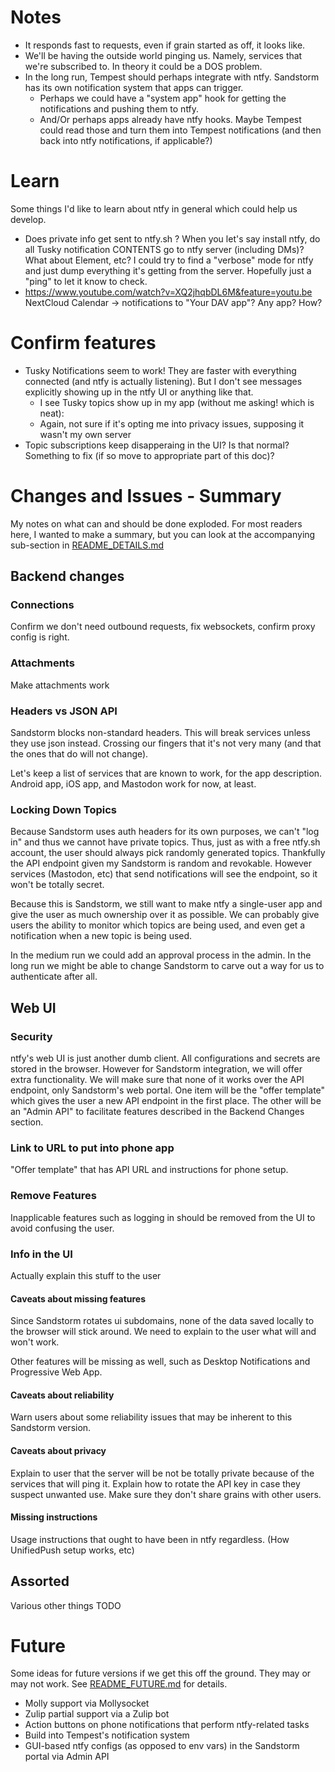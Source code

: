 
# Notes

* It responds fast to requests, even if grain started as off, it looks like.
* We'll be having the outside world pinging us. Namely, services that we're subscribed to. In theory it could be a DOS problem.
* In the long run, Tempest should perhaps integrate with ntfy. Sandstorm has its own notification system that apps can trigger.
	* Perhaps we could have a "system app" hook for getting the notifications and pushing them to ntfy.
	* And/Or perhaps apps already have ntfy hooks. Maybe Tempest could read those and turn them into Tempest notifications (and then back into ntfy notifications, if applicable?)

# Learn

Some things I'd like to learn about ntfy in general which could help us develop.

* Does private info get sent to ntfy.sh ? When you let's say install ntfy, do all Tusky notification CONTENTS go to ntfy server (including DMs)? What about Element, etc? I could try to find a "verbose" mode for ntfy and just dump everything it's getting from the server. Hopefully just a "ping" to let it know to check.
* https://www.youtube.com/watch?v=XQ2jhqbDL6M&feature=youtu.be NextCloud Calendar -> notifications to "Your DAV app"? Any app? How?

# Confirm features

* Tusky Notifications seem to work! They are faster with everything connected (and ntfy is actually listening). But I don't see messages explicitly showing up in the ntfy UI or anything like that.
	* I see Tusky topics show up in my app (without me asking! which is neat):
	* Again, not sure if it's opting me into privacy issues, supposing it wasn't my own server
* Topic subscriptions keep disapperaing in the UI? Is that normal? Something to fix (if so move to appropriate part of this doc)?

# Changes and Issues - Summary

My notes on what can and should be done exploded. For most readers here, I wanted to make a summary, but you can look at the accompanying sub-section in [README_DETAILS.md](README_DETAILS.md)

## Backend changes

### Connections

Confirm we don't need outbound requests, fix websockets, confirm proxy config is right.

### Attachments

Make attachments work

### Headers vs JSON API

Sandstorm blocks non-standard headers. This will break services unless they use json instead. Crossing our fingers that it's not very many (and that the ones that do will not change).

Let's keep a list of services that are known to work, for the app description. Android app, iOS app, and Mastodon work for now, at least.

### Locking Down Topics

Because Sandstorm uses auth headers for its own purposes, we can't "log in" and thus we cannot have private topics. Thus, just as with a free ntfy.sh account, the user should always pick randomly generated topics. Thankfully the API endpoint given my Sandstorm is random and revokable. However services (Mastodon, etc) that send notifications will see the endpoint, so it won't be totally secret.

Because this is Sandstorm, we still want to make ntfy a single-user app and give the user as much ownership over it as possible. We can probably give users the ability to monitor which topics are being used, and even get a notification when a new topic is being used.

In the medium run we could add an approval process in the admin. In the long run we might be able to change Sandstorm to carve out a way for us to authenticate after all.

## Web UI

### Security

ntfy's web UI is just another dumb client. All configurations and secrets are stored in the browser. However for Sandstorm integration, we will offer extra functionality. We will make sure that none of it works over the API endpoint, only Sandstorm's web portal. One item will be the "offer template" which gives the user a new API endpoint in the first place. The other will be an "Admin API" to facilitate features described in the Backend Changes section.

### Link to URL to put into phone app

"Offer template" that has API URL and instructions for phone setup.

### Remove Features

Inapplicable features such as logging in should be removed from the UI to avoid confusing the user.

### Info in the UI

Actually explain this stuff to the user

#### Caveats about missing features

Since Sandstorm rotates ui subdomains, none of the data saved locally to the browser will stick around. We need to explain to the user what will and won't work.

Other features will be missing as well, such as Desktop Notifications and Progressive Web App.

#### Caveats about reliability

Warn users about some reliability issues that may be inherent to this Sandstorm version.

#### Caveats about privacy

Explain to user that the server will be not be totally private because of the services that will ping it. Explain how to rotate the API key in case they suspect unwanted use. Make sure they don't share grains with other users.

#### Missing instructions

Usage instructions that ought to have been in ntfy regardless. (How UnifiedPush setup works, etc)

## Assorted

Various other things TODO

# Future

Some ideas for future versions if we get this off the ground. They may or may not work. See [README_FUTURE.md](README_FUTURE.md) for details.

* Molly support via Mollysocket
* Zulip partial support via a Zulip bot
* Action buttons on phone notifications that perform ntfy-related tasks
* Build into Tempest's notification system
* GUI-based ntfy configs (as opposed to env vars) in the Sandstorm portal via Admin API
